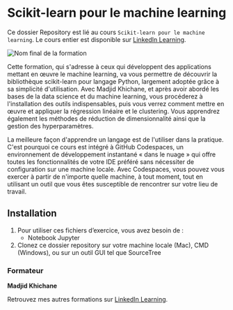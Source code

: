 # Scikit-learn pour le machine learning

Ce dossier Repository est lié au cours `Scikit-learn pour le machine learning`. Le cours entier est disponible sur [LinkedIn Learning][lil-course-url].

![Nom final de la formation][lil-thumbnail-url]

Cette formation, qui s'adresse à ceux qui développent des applications mettant en œuvre le machine learning, va vous permettre de découvrir la bibliothèque scikit-learn pour langage Python, largement adoptée grâce à sa simplicité d'utilisation. Avec Madjid Khichane, et après avoir abordé les bases de la data science et du machine learning, vous procéderez à l'installation des outils indispensables, puis vous verrez comment mettre en œuvre et appliquer la régression linéaire et le clustering. Vous apprendrez également les méthodes de réduction de dimensionnalité ainsi que la gestion des hyperparamètres.

La meilleure façon d'apprendre un langage est de l'utiliser dans la pratique. C'est pourquoi ce cours est intégré à GitHub Codespaces, un environnement de développement instantané « dans le nuage » qui offre toutes les fonctionnalités de votre IDE préféré sans nécessiter de configuration sur une machine locale. Avec Codespaces, vous pouvez vous exercer à partir de n'importe quelle machine, à tout moment, tout en utilisant un outil que vous êtes susceptible de rencontrer sur votre lieu de travail. 

## Installation

1. Pour utiliser ces fichiers d’exercice, vous avez besoin de : 
   - Notebook Jupyter
2. Clonez ce dossier repository sur votre machine locale (Mac), CMD (Windows), ou sur un outil GUI tel que SourceTree 

### Formateur

**Madjid Khichane** 

Retrouvez mes autres formations sur [LinkedIn Learning][lil-URL-trainer].

[lil-course-url]: https://www.linkedin.com/learning/scikit-learn-pour-le-machine-learning
[lil-thumbnail-url]: https://cdn.lynda.com/course/2488551/2488551-1662714198575-16x9.jpg
[lil-URL-trainer]: https://www.linkedin.com/learning/instructors/madjid-khichane
